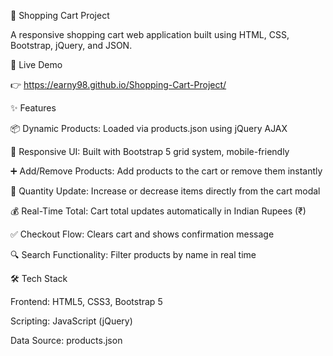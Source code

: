 🛒 Shopping Cart Project

A responsive shopping cart web application built using HTML, CSS, Bootstrap, jQuery, and JSON.

🚀 Live Demo

👉 https://earny98.github.io/Shopping-Cart-Project/

✨ Features

📦 Dynamic Products: Loaded via products.json using jQuery AJAX

🎨 Responsive UI: Built with Bootstrap 5 grid system, mobile-friendly

➕ Add/Remove Products: Add products to the cart or remove them instantly

🔼 Quantity Update: Increase or decrease items directly from the cart modal

💰 Real-Time Total: Cart total updates automatically in Indian Rupees (₹)

✅ Checkout Flow: Clears cart and shows confirmation message

🔍 Search Functionality: Filter products by name in real time

🛠️ Tech Stack

Frontend: HTML5, CSS3, Bootstrap 5

Scripting: JavaScript (jQuery)

Data Source: products.json
